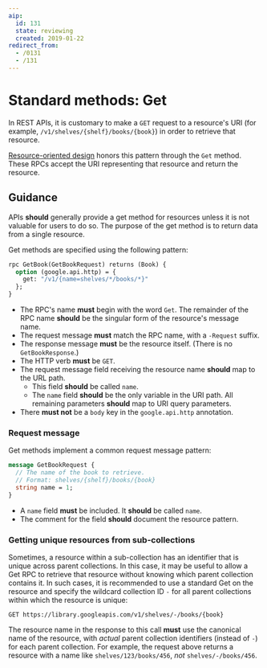 ```yaml
---
aip:
  id: 131
  state: reviewing
  created: 2019-01-22
redirect_from:
  - /0131
  - /131
---
```


# Standard methods: Get

In REST APIs, it is customary to make a `GET` request to a resource's URI (for
example, `/v1/shelves/{shelf}/books/{book}`) in order to retrieve that
resource.

[Resource-oriented design][] honors this pattern through the `Get` method.
These RPCs accept the URI representing that resource and return the resource.

## Guidance

APIs **should** generally provide a get method for resources unless it is not
valuable for users to do so. The purpose of the get method is to return data
from a single resource.

Get methods are specified using the following pattern:

```proto
rpc GetBook(GetBookRequest) returns (Book) {
  option (google.api.http) = {
    get: "/v1/{name=shelves/*/books/*}"
  };
}
```

- The RPC's name **must** begin with the word `Get`. The remainder of the RPC
  name **should** be the singular form of the resource's message name.
- The request message **must** match the RPC name, with a `-Request` suffix.
- The response message **must** be the resource itself. (There is no
  `GetBookResponse`.)
- The HTTP verb **must** be `GET`.
- The request message field receiving the resource name **should** map to the
  URL path.
  - This field **should** be called `name`.
  - The `name` field **should** be the only variable in the URI path. All
    remaining parameters **should** map to URI query parameters.
- There **must not** be a `body` key in the `google.api.http` annotation.

### Request message

Get methods implement a common request message pattern:

```proto
message GetBookRequest {
  // The name of the book to retrieve.
  // Format: shelves/{shelf}/books/{book}
  string name = 1;
}
```

- A `name` field **must** be included. It **should** be called `name`.
- The comment for the field **should** document the resource pattern.

### Getting unique resources from sub-collections

Sometimes, a resource within a sub-collection has an identifier that is unique
across parent collections. In this case, it may be useful to allow a Get RPC to
retrieve that resource without knowing which parent collection contains it. In
such cases, it is recommended to use a standard Get on the resource and specify
the wildcard collection ID `-` for all parent collections within which the
resource is unique:

    GET https://library.googleapis.com/v1/shelves/-/books/{book}

The resource name in the response to this call **must** use the canonical name
of the resource, with _actual_ parent collection identifiers (instead of `-`)
for each parent collection. For example, the request above returns a resource
with a name like `shelves/123/books/456`, _not_ `shelves/-/books/456`.

[resource-oriented design]: ./0121.md
